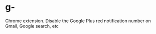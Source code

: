 g-
==

Chrome extension. Disable the Google Plus red notification number on Gmail, Google search, etc
